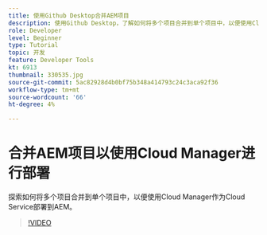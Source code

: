 ```yaml
---
title: 使用Github Desktop合并AEM项目
description: 使用Github Desktop，了解如何将多个项目合并到单个项目中，以便使用Cloud Manager作为Cloud Service部署到AEM。
role: Developer
level: Beginner
type: Tutorial
topic: 开发
feature: Developer Tools
kt: 6913
thumbnail: 330535.jpg
source-git-commit: 5ac82928d4b0bf75b348a414793c24c3aca92f36
workflow-type: tm+mt
source-wordcount: '66'
ht-degree: 4%

---
```



# 合并AEM项目以使用Cloud Manager进行部署

探索如何将多个项目合并到单个项目中，以便使用Cloud Manager作为Cloud Service部署到AEM。

>[!VIDEO](https://video.tv.adobe.com/v/330535/?quality=12&learn=on)